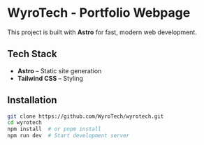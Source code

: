 # WyroTech - Portfolio Webpage

This project is built with **Astro** for fast, modern web development.

## Tech Stack
- **Astro** – Static site generation
- **Tailwind CSS** – Styling

## Installation
```sh
git clone https://github.com/WyroTech/wyrotech.git
cd wyrotech
npm install  # or pnpm install
npm run dev  # Start development server
```
